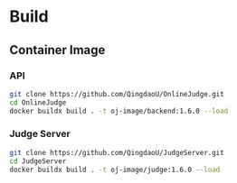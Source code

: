 # Build

## Container Image

### API

```bash
git clone https://github.com/QingdaoU/OnlineJudge.git
cd OnlineJudge
docker buildx build . -t oj-image/backend:1.6.0 --load
```

### Judge Server

```bash
git clone https://github.com/QingdaoU/JudgeServer.git
cd JudgeServer
docker buildx build . -t oj-image/judge:1.6.0 --load
```
